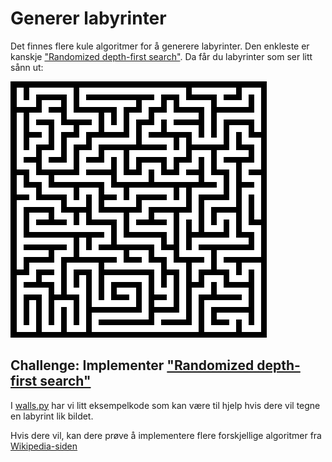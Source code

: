 # Generer labyrinter

Det finnes flere kule algoritmer for å generere labyrinter. Den enkleste er kanskje ["Randomized depth-first search"](https://en.wikipedia.org/wiki/Maze_generation_algorithm#Randomized_depth-first_search). Da får du labyrinter som ser litt sånn ut:

![Maze](maze.png)


## Challenge: Implementer ["Randomized depth-first search"](https://en.wikipedia.org/wiki/Maze_generation_algorithm#Randomized_depth-first_search)

I [walls.py](walls.py) har vi litt eksempelkode som kan være til hjelp hvis dere vil tegne en labyrint lik bildet.

Hvis dere vil, kan dere prøve å implementere flere forskjellige algoritmer fra [Wikipedia-siden](https://en.wikipedia.org/wiki/Maze_generation_algorithm)